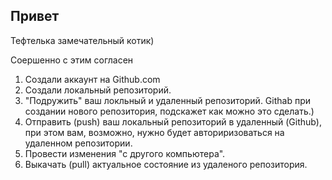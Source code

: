 ## Привет

Тефтелька замечательный котик)

Соершенно с этим согласен

1. Создали аккаунт на Github.com
2. Создали локальный репозиторий.
3. "Подружить" ваш локльный и удаленный репозиторий. Githab при создании нового репозитория, подскажет как можно это сделать.)
4. Отправить (push) ваш локальный репозиторий в удаленный (Github), при этом вам, возможно, нужно будет авториризоваться на удаленном репозитории.
5. Провести изменения "с другого компьютера".
6. Выкачать (pull) актуальное состояние из удаленого репозитория.
